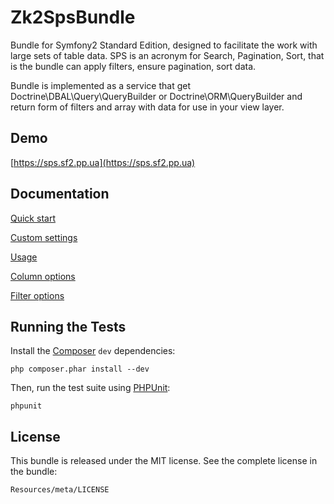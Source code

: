 Zk2SpsBundle
============

Bundle for Symfony2 Standard Edition, designed to facilitate the work with large sets
of table data. SPS is an acronym for Search, Pagination, Sort,
that is the bundle can apply filters, ensure pagination,
sort data.

Bundle is implemented as a service that get Doctrine\DBAL\Query\QueryBuilder
or Doctrine\ORM\QueryBuilder and return form of filters and array with data
for use in your view layer.

Demo
----
[https://sps.sf2.pp.ua](https://sps.sf2.pp.ua)

Documentation
-------------

[Quick start](https://github.com/zk2/SPSBundle/blob/dev/Resources/doc/index.rst)

[Custom settings](https://github.com/zk2/SPSBundle/blob/dev/Resources/doc/settings.rst)

[Usage](https://github.com/zk2/SPSBundle/blob/dev/Resources/doc/usage.rst)

[Column options](https://github.com/zk2/SPSBundle/blob/dev/Resources/doc/column_options.rst)

[Filter options](https://github.com/zk2/SPSBundle/blob/dev/Resources/doc/filter_options.rst)

Running the Tests
-----------------

Install the [Composer](http://getcomposer.org/) `dev` dependencies:

    php composer.phar install --dev

Then, run the test suite using
[PHPUnit](https://github.com/sebastianbergmann/phpunit/):

    phpunit

License
-------

This bundle is released under the MIT license. See the complete license in the bundle:

    Resources/meta/LICENSE
    

